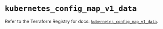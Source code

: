 # `kubernetes_config_map_v1_data`

Refer to the Terraform Registry for docs: [`kubernetes_config_map_v1_data`](https://registry.terraform.io/providers/hashicorp/kubernetes/2.28.0/docs/resources/config_map_v1_data).
